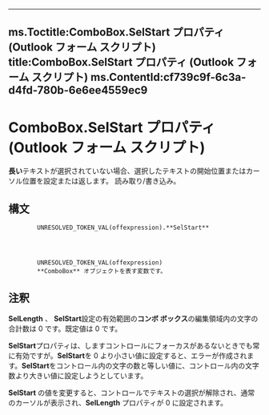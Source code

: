 

---
ms.Toctitle:ComboBox.SelStart プロパティ (Outlook フォーム スクリプト)
title:ComboBox.SelStart プロパティ (Outlook フォーム スクリプト)
ms.ContentId:cf739c9f-6c3a-d4fd-780b-6e6ee4559ec9
---
# ComboBox.SelStart プロパティ (Outlook フォーム スクリプト)




**長い**テキストが選択されていない場合、選択したテキストの開始位置またはカーソル位置を設定または返します。 読み取り/書き込み。

## 構文

            UNRESOLVED_TOKEN_VAL(offexpression).**SelStart**




            UNRESOLVED_TOKEN_VAL(offexpression)
            **ComboBox** オブジェクトを表す変数です。



## 注釈
**SelLength** 、 **SelStart**設定の有効範囲の**コンボ ボックス**の編集領域内の文字の合計数は 0 です。既定値は 0 です。



**SelStart**プロパティは、しますコントロールにフォーカスがあるないときでも常に有効ですが。**SelStart**を 0 より小さい値に設定すると、エラーが作成されます。**SelStart**をコントロール内の文字の数と等しい値に、コントロール内の文字数より大きい値に設定しようとしています。



**SelStart** の値を変更すると、コントロールでテキストの選択が解除され、通常のカーソルが表示され、**SelLength** プロパティが 0 に設定されます。




